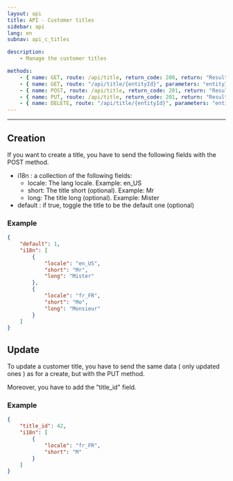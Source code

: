 ```yaml
---
layout: api
title: API - Customer titles
sidebar: api
lang: en
subnav: api_c_titles

description:
    - Manage the customer titles

methods:
    - { name: GET, route: /api/title, return_code: 200, return: "Results of the 'title' loop" }
    - { name: GET, route: "/api/title/{entityId}", parameters: "entityId: The customer title id", return_code: 200, return: "Results of the 'title' loop for entityId" }
    - { name: POST, route: /api/title, return_code: 201, return: "Results of the 'title' loop for the created title"}
    - { name: PUT, route: /api/title, return_code: 201, return: "Results of the 'title' loop for the updated title" }
    - { name: DELETE, route: "/api/title/{entityId}", parameters: "entityId: The customer title id", return_code: 204, return: Nothing }
---
```

---

## Creation

If you want to create a title, you have to send the following fields with the POST method.

- i18n  : a collection of the following fields:
    - locale: The lang locale. Example: en\_US 
    - short: The title short (optional). Example: Mr 
    - long: The title long (optional). Example: Mister 
- default : if true, toggle the title to be the default one (optional)

### Example
```json
{
    "default": 1,
    "i18n": [
        {
            "locale": "en_US",
            "short": "Mr",
            "long": "Mister"
        },
        {
            "locale": "fr_FR",
            "short": "Mo",
            "long": "Monsieur"
        }
    ]
}
```

## Update

To update a customer title, you have to send the same data ( only updated ones ) as for a create, but with the PUT method.

Moreover, you have to add the "title\_id" field.

### Example
```json
{
    "title_id": 42,
    "i18n": [
        {
            "locale": "fr_FR",
            "short": "M"
        }
    ]
}
```
